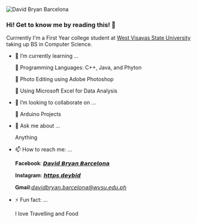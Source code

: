 ![David Bryan Barcelona](https://user-images.githubusercontent.com/99592635/153757101-df08a32d-dc8c-4659-b184-514c78a6ca39.gif)

### Hi! Get to know me by reading this! 👋

Currrently I'm a First Year college student at [West Visayas State University](https://wvsu.edu.ph/) taking up BS in Computer Science.

- 🌱 I’m currently learning ...


	🔐 Programming Languages: C++, Java, and Phyton

	🔐 Photo Editing using Adobe Photoshop

	🔐 Using Microsoft Excel for Data Analysis



- 👯 I’m looking to collaborate on ...

	🔎 Arduino Projects

- 💬 Ask me about ...

	Anything

- 📫 How to reach me: ...

	𝐅𝐚𝐜𝐞𝐛𝐨𝐨𝐤: [𝘿𝙖𝙫𝙞𝙙 𝘽𝙧𝙮𝙖𝙣 𝘽𝙖𝙧𝙘𝙚𝙡𝙤𝙣𝙖](https://www.facebook.com/davidbryanbarcelona/)

	𝐈𝐧𝐬𝐭𝐚𝐠𝐫𝐚𝐦: [𝙝𝙩𝙩𝙥𝙨.𝙙𝙚𝙮𝙗𝙞𝙙](https://www.instagram.com/https.deybid/)

	𝐆𝐦𝐚𝐢𝐥:𝘥𝘢𝘷𝘪𝘥𝘣𝘳𝘺𝘢𝘯.𝘣𝘢𝘳𝘤𝘦𝘭𝘰𝘯𝘢@𝘸𝘷𝘴𝘶.𝘦𝘥𝘶.𝘱𝘩

- ⚡ Fun fact: ...

	I love Travelling and Food 



